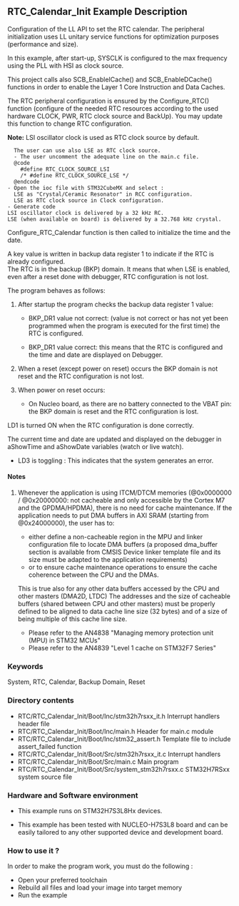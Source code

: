 ﻿## <b>RTC_Calendar_Init Example Description</b>

Configuration of the LL API to set the RTC calendar. The peripheral initialization uses LL unitary service 
functions for optimization purposes (performance and size).

In this example, after start-up, SYSCLK is configured to the max frequency using the PLL with
HSI as clock source.

This project calls also SCB_EnableICache() and SCB_EnableDCache() functions in order to enable
the Layer 1 Core Instruction and Data Caches.

The RTC peripheral configuration is ensured by the Configure_RTC() function 
(configure of the needed RTC resources according to the used hardware CLOCK, 
PWR, RTC clock source and BackUp). You may update this function to change RTC configuration.

**Note:** LSI oscillator clock is used as RTC clock source by default.

      The user can use also LSE as RTC clock source.
      - The user uncomment the adequate line on the main.c file.
      @code
        #define RTC_CLOCK_SOURCE_LSI  
        /* #define RTC_CLOCK_SOURCE_LSE */
      @endcode
    - Open the ioc file with STM32CubeMX and select :
      LSE as "Crystal/Ceramic Resonator" in RCC configuration.
      LSE as RTC clock source in Clock configuration.
    - Generate code
    LSI oscillator clock is delivered by a 32 kHz RC.
    LSE (when available on board) is delivered by a 32.768 kHz crystal.

Configure_RTC_Calendar function is then called to initialize the 
time and the date.

A key value is written in backup data register 1 to indicate if the RTC is already configured.  
The RTC is in the backup (BKP) domain. It means that when LSE is enabled, even after a reset
done with debugger,  RTC configuration is not lost.

The program behaves as follows:

1. After startup the program checks the backup data register 1 value:

    - BKP_DR1 value not correct: (value is not correct or has not yet
      been programmed when the program is executed for the first time) the RTC is
      configured.
    
    - BKP_DR1 value correct: this means that the RTC is configured and the time
      and date are displayed on Debugger.
      
2. When a reset (except power on reset) occurs the BKP domain is not reset and the RTC 
   configuration is not lost.
   
3. When power on reset occurs:

    - On Nucleo board, as there are no battery connected to the VBAT pin: 
    the BKP domain is reset and the RTC configuration is lost.

LD1 is turned ON when the RTC configuration is done correctly.


The current time and date are updated and displayed on the debugger in aShowTime 
and aShowDate variables (watch or live watch).

- LD3 is toggling : This indicates that the system generates an error.

#### <b>Notes</b>

 1. Whenever the application is using ITCM/DTCM memories (@0x0000000 / @0x20000000: not cacheable and only accessible
    by the Cortex M7 and the GPDMA/HPDMA), there is no need for cache maintenance.
    If the application needs to put DMA buffers in AXI SRAM (starting from @0x24000000), the user has to:
    - either define a non-cacheable region in the MPU and linker configuration file to locate DMA buffers
      (a proposed dma_buffer section is available from CMSIS Device linker template file and its size must
      be adapted to the application requirements)
    - or to ensure cache maintenance operations to ensure the cache coherence between the CPU and the DMAs.

    This is true also for any other data buffers accessed by the CPU and other masters (DMA2D, LTDC)
    The addresses and the size of cacheable buffers (shared between CPU and other masters)
    must be properly defined to be aligned to data cache line size (32 bytes) and of a size of being multiple
    of this cache line size.
    - Please refer to the AN4838 "Managing memory protection unit (MPU) in STM32 MCUs"
    - Please refer to the AN4839 "Level 1 cache on STM32F7 Series"

### <b>Keywords</b>

System, RTC, Calendar, Backup Domain, Reset

### <b>Directory contents</b>

  - RTC/RTC_Calendar_Init/Boot/Inc/stm32h7rsxx_it.h          Interrupt handlers header file
  - RTC/RTC_Calendar_Init/Boot/Inc/main.h                  Header for main.c module
  - RTC/RTC_Calendar_Init/Boot/Inc/stm32_assert.h          Template file to include assert_failed function
  - RTC/RTC_Calendar_Init/Boot/Src/stm32h7rsxx_it.c          Interrupt handlers
  - RTC/RTC_Calendar_Init/Boot/Src/main.c                  Main program
  - RTC/RTC_Calendar_Init/Boot/Src/system_stm32h7rsxx.c      STM32H7RSxx system source file


### <b>Hardware and Software environment</b>

  - This example runs on STM32H7S3L8Hx devices.

  - This example has been tested with NUCLEO-H7S3L8 board and can be
    easily tailored to any other supported device and development board.


### <b>How to use it ?</b>

In order to make the program work, you must do the following :

 - Open your preferred toolchain
 - Rebuild all files and load your image into target memory
 - Run the example

